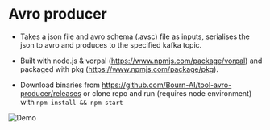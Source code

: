 # Avro producer
* Takes a json file and avro schema (.avsc) file as inputs, serialises the json to avro and produces to the specified kafka topic.

* Built with node.js & vorpal (https://www.npmjs.com/package/vorpal) and packaged with pkg (https://www.npmjs.com/package/pkg).

* Download binaries from https://github.com/Bourn-AI/tool-avro-producer/releases or clone repo and run (requires node environment) with ```npm install && npm start``` 

![Demo](readme.gif)